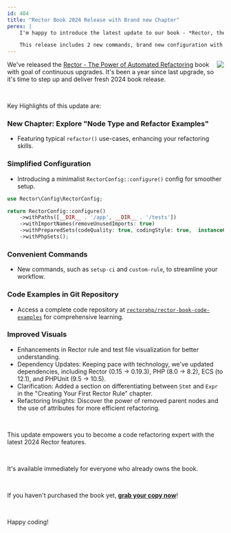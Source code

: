 ```yaml
---
id: 404
title: "Rector Book 2024 Release with Brand new Chapter"
perex: |
    I'm happy to introduce the latest update to our book - *Rector, the Power of Automated Refactoring*, along with Rector version 0.19.5 from this week.

    This release includes 2 new commands, brand new configuration with smart IDE autocomplete, brand new chapter and DX improvements to help you master code refactoring with ease.
---
```


<a href="https://leanpub.com/rector-the-power-of-automated-refactoring?utm_source=getrectororg_book_detail" style="float:right;max-width: 16em">
    <img src="https://getrector.com/assets/images/logo/logo_bigger/rector_book.png" class="img-fluid img-thumbnail ms-4 mt-0">
</a>

We've released the [Rector - The Power of Automated Refactoring](https://leanpub.com/rector-the-power-of-automated-refactoring) book with goal of continuous upgrades. It's been a year since last upgrade, so it's time to step up and deliver fresh 2024 book release.

<br>

Key Highlights of this update are:

### New Chapter: Explore "Node Type and Refactor Examples"

* Featuring typical `refactor()` use-cases, enhancing your refactoring skills.

### Simplified Configuration

* Introducing a minimalist `RectorConfig::configure()` config for smoother setup.

```php
use Rector\Config\RectorConfig;

return RectorConfig::configure()
    ->withPaths([__DIR__ . '/app', __DIR__ . '/tests'])
    ->withImportNames(removeUnusedImports: true)
    ->withPreparedSets(codeQuality: true, codingStyle: true,  instanceOf: true)
    ->withPhpSets();
```

### Convenient Commands

* New commands, such as `setup-ci` and `custom-rule`, to streamline your workflow.

### Code Examples in Git Repository

* Access a complete code repository at [`rectorphp/rector-book-code-examples`](https://github.com/rectorphp/rector-book-code-examples) for comprehensive learning.


### Improved Visuals

* Enhancements in Rector rule and test file visualization for better understanding.
* Dependency Updates: Keeping pace with technology, we've updated dependencies, including Rector (0.15 → 0.19.3), PHP (8.0 → 8.2), ECS (to 12.1), and PHPUnit (9.5 → 10.5).
* Clarification: Added a section on differentiating between `Stmt` and `Expr` in the "Creating Your First Rector Rule" chapter.
* Refactoring Insights: Discover the power of removed parent nodes and the use of attributes for more efficient refactoring.

<br>

This update empowers you to become a code refactoring expert with the latest 2024 Rector features.

<br>

It's available immediately for everyone who already owns the book.

<br>

If you haven't purchased the book yet, **[grab your copy now](https://leanpub.com/rector-the-power-of-automated-refactoring)**!

<br>

Happy coding!
